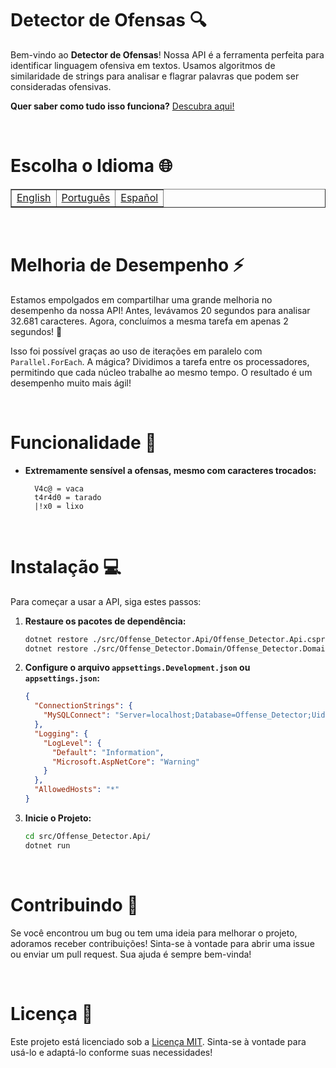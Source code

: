 # Detector de Ofensas 🔍

Bem-vindo ao **Detector de Ofensas**! Nossa API é a ferramenta perfeita para identificar linguagem ofensiva em textos. Usamos algoritmos de similaridade de strings para analisar e flagrar palavras que podem ser consideradas ofensivas.

**Quer saber como tudo isso funciona?** [Descubra aqui!](Algorithm/README_pt.md)

<br>

# Escolha o Idioma 🌐

<table border=1>
  <tr>
    <td><a href="https://github.com/JaymeFernandes/Offense_Detector/blob/master/README.md">English</a></td>
    <td><a href="https://github.com/JaymeFernandes/Offense_Detector/blob/master/README_pt.md">Português</a></td>
    <td><a href="https://github.com/JaymeFernandes/Offense_Detector/blob/master/README_es.md">Español</a></td>
  </tr>
</table>

<br>

# Melhoria de Desempenho ⚡️

Estamos empolgados em compartilhar uma grande melhoria no desempenho da nossa API! Antes, levávamos 20 segundos para analisar 32.681 caracteres. Agora, concluímos a mesma tarefa em apenas 2 segundos! 🚀

Isso foi possível graças ao uso de iterações em paralelo com `Parallel.ForEach`. A mágica? Dividimos a tarefa entre os processadores, permitindo que cada núcleo trabalhe ao mesmo tempo. O resultado é um desempenho muito mais ágil!

<br>

# Funcionalidade 🚀
- **Extremamente sensível a ofensas, mesmo com caracteres trocados:**
  ```
    V4c@ = vaca
    t4r4d0 = tarado
    |!x0 = lixo
  ```

<br>

# Instalação 💻

Para começar a usar a API, siga estes passos:

1. **Restaure os pacotes de dependência:**
   ```bash
   dotnet restore ./src/Offense_Detector.Api/Offense_Detector.Api.csproj
   dotnet restore ./src/Offense_Detector.Domain/Offense_Detector.Domain.csproj
   ```

2. **Configure o arquivo `appsettings.Development.json` ou `appsettings.json`:**
   ```json
   {
     "ConnectionStrings": {
       "MySQLConnect": "Server=localhost;Database=Offense_Detector;Uid=root;Pwd=yourPassword;"
     },
     "Logging": {
       "LogLevel": {
         "Default": "Information",
         "Microsoft.AspNetCore": "Warning"
       }
     },
     "AllowedHosts": "*"
   }
   ```

3. **Inicie o Projeto:**
   ```bash
   cd src/Offense_Detector.Api/
   dotnet run
   ```

<br>

# Contribuindo 🤝

Se você encontrou um bug ou tem uma ideia para melhorar o projeto, adoramos receber contribuições! Sinta-se à vontade para abrir uma issue ou enviar um pull request. Sua ajuda é sempre bem-vinda!

<br>

# Licença 📝

Este projeto está licenciado sob a [Licença MIT](LICENSE). Sinta-se à vontade para usá-lo e adaptá-lo conforme suas necessidades!

